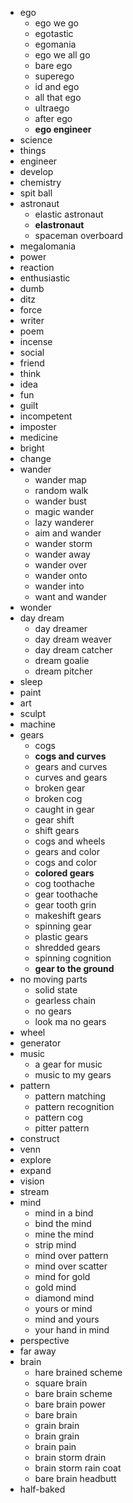- ego
	- ego we go
	- egotastic
	- egomania
	- ego we all go
	- bare ego
	- superego
	- id and ego
	- all that ego
	- ultraego
	- after ego
	- **ego engineer**
- science
- things
- engineer
- develop
- chemistry
- spit ball
- astronaut
	- elastic astronaut
	- **elastronaut**
	- spaceman overboard
- megalomania
- power
- reaction
- enthusiastic
- dumb
- ditz
- force
- writer
- poem
- incense
- social
- friend
- think
- idea
- fun
- guilt
- incompetent
- imposter
- medicine
- bright
- change
- wander
	- wander map
	- random walk
	- wander bust
	- magic wander
	- lazy wanderer
	- aim and wander
	- wander storm
	- wander away
	- wander over
	- wander onto
	- wander into
	- want and wander
- wonder
- day dream
	- day dreamer
	- day dream weaver
	- day dream catcher
	- dream goalie
	- dream pitcher
- sleep
- paint
- art
- sculpt
- machine
- gears
	- cogs
	- **cogs and curves**
	- gears and curves
	- curves and gears
	- broken gear
	- broken cog
	- caught in gear
	- gear shift
	- shift gears
	- cogs and wheels
	- gears and color
	- cogs and color
	- **colored gears**
	- cog toothache
	- gear toothache
	- gear tooth grin
	- makeshift gears
	- spinning gear
	- plastic gears
	- shredded gears
	- spinning cognition
	- **gear to the ground**
- no moving parts
	- solid state
	- gearless chain
	- no gears
	- look ma no gears
- wheel
- generator
- music
	- a gear for music
	- music to my gears
- pattern
	- pattern matching
	- pattern recognition
	- pattern cog
	- pitter pattern
- construct
- venn
- explore
- expand
- vision
- stream
- mind
	- mind in a bind
	- bind the mind
	- mine the mind
	- strip mind
	- mind over pattern
	- mind over scatter
	- mind for gold
	- gold mind
	- diamond mind
	- yours or mind
	- mind and yours
	- your hand in mind
- perspective
- far away
- brain
	- hare brained scheme
	- square brain
	- bare brain scheme
	- bare brain power
	- bare brain
	- grain brain
	- brain grain
	- brain pain
	- brain storm drain
	- brain storm rain coat
	- bare brain headbutt
- half-baked